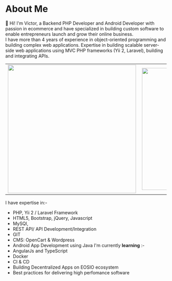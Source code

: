 # About Me
👋 Hi! I'm Victor, a  Backend PHP Developer and Android Developer with passion in  ecommerce and have specialized in building custom software to enable entrepreneurs launch and grow their online business.  
I have more than 4 years of experience in object-oriented programming and building complex web applications. 
Expertise in building scalable server-side web applications using MVC PHP frameworks (Yii 2, Laravel), building and integrating APIs.

<center>
  <table>
  <tr>
      <td><img width="400px" align="left" src="https://github-readme-stats.vercel.app/api?username=ovicko&count_private=true&show_icons=true&theme=dark&layout=compact" /></td>
      <td><img width="380px" align="left" src="https://github-readme-stats.vercel.app/api/top-langs/?username=ovicko&hide=html&layout=compact&theme=dark" /></td>      
  </tr>   
</table>
</center>

I have expertise in:-

- PHP, Yii 2 / Laravel Framework
- HTML5, Bootstrap, jQuery, Javascript
- MySQl,
- REST API/ API Development/Integration
- GIT
- CMS: OpenCart & Wordpress
- Android App Development using Java 
I'm currently **learning** :-
- AngularJs and TypeScript
- Docker
- CI & CD
- Building Decentralized Apps on EOSIO ecosystem
- Best practices for delivering high perfomance software
